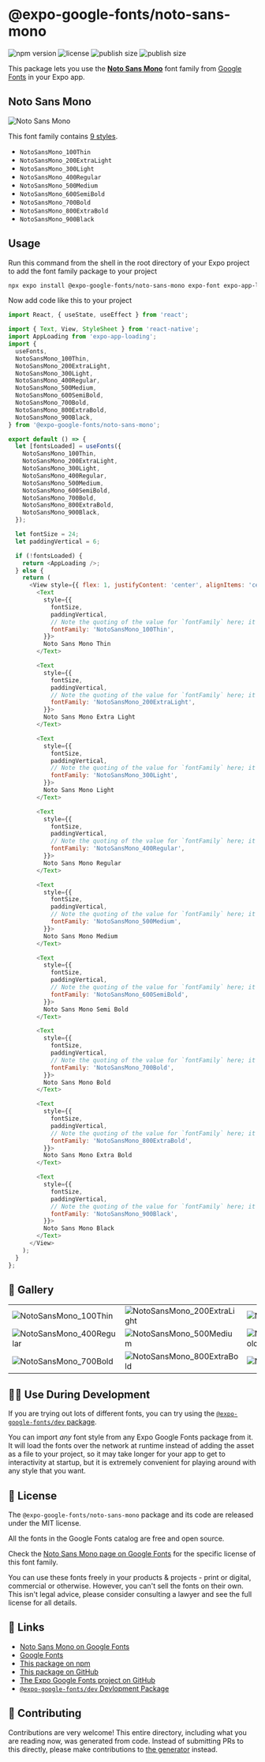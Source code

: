 # @expo-google-fonts/noto-sans-mono

![npm version](https://flat.badgen.net/npm/v/@expo-google-fonts/noto-sans-mono)
![license](https://flat.badgen.net/github/license/expo/google-fonts)
![publish size](https://flat.badgen.net/packagephobia/install/@expo-google-fonts/noto-sans-mono)
![publish size](https://flat.badgen.net/packagephobia/publish/@expo-google-fonts/noto-sans-mono)

This package lets you use the [**Noto Sans Mono**](https://fonts.google.com/specimen/Noto+Sans+Mono) font family from [Google Fonts](https://fonts.google.com/) in your Expo app.

## Noto Sans Mono

![Noto Sans Mono](./font-family.png)

This font family contains [9 styles](#-gallery).

- `NotoSansMono_100Thin`
- `NotoSansMono_200ExtraLight`
- `NotoSansMono_300Light`
- `NotoSansMono_400Regular`
- `NotoSansMono_500Medium`
- `NotoSansMono_600SemiBold`
- `NotoSansMono_700Bold`
- `NotoSansMono_800ExtraBold`
- `NotoSansMono_900Black`

## Usage

Run this command from the shell in the root directory of your Expo project to add the font family package to your project
```sh
npx expo install @expo-google-fonts/noto-sans-mono expo-font expo-app-loading
```

Now add code like this to your project
```js
import React, { useState, useEffect } from 'react';

import { Text, View, StyleSheet } from 'react-native';
import AppLoading from 'expo-app-loading';
import {
  useFonts,
  NotoSansMono_100Thin,
  NotoSansMono_200ExtraLight,
  NotoSansMono_300Light,
  NotoSansMono_400Regular,
  NotoSansMono_500Medium,
  NotoSansMono_600SemiBold,
  NotoSansMono_700Bold,
  NotoSansMono_800ExtraBold,
  NotoSansMono_900Black,
} from '@expo-google-fonts/noto-sans-mono';

export default () => {
  let [fontsLoaded] = useFonts({
    NotoSansMono_100Thin,
    NotoSansMono_200ExtraLight,
    NotoSansMono_300Light,
    NotoSansMono_400Regular,
    NotoSansMono_500Medium,
    NotoSansMono_600SemiBold,
    NotoSansMono_700Bold,
    NotoSansMono_800ExtraBold,
    NotoSansMono_900Black,
  });

  let fontSize = 24;
  let paddingVertical = 6;

  if (!fontsLoaded) {
    return <AppLoading />;
  } else {
    return (
      <View style={{ flex: 1, justifyContent: 'center', alignItems: 'center' }}>
        <Text
          style={{
            fontSize,
            paddingVertical,
            // Note the quoting of the value for `fontFamily` here; it expects a string!
            fontFamily: 'NotoSansMono_100Thin',
          }}>
          Noto Sans Mono Thin
        </Text>

        <Text
          style={{
            fontSize,
            paddingVertical,
            // Note the quoting of the value for `fontFamily` here; it expects a string!
            fontFamily: 'NotoSansMono_200ExtraLight',
          }}>
          Noto Sans Mono Extra Light
        </Text>

        <Text
          style={{
            fontSize,
            paddingVertical,
            // Note the quoting of the value for `fontFamily` here; it expects a string!
            fontFamily: 'NotoSansMono_300Light',
          }}>
          Noto Sans Mono Light
        </Text>

        <Text
          style={{
            fontSize,
            paddingVertical,
            // Note the quoting of the value for `fontFamily` here; it expects a string!
            fontFamily: 'NotoSansMono_400Regular',
          }}>
          Noto Sans Mono Regular
        </Text>

        <Text
          style={{
            fontSize,
            paddingVertical,
            // Note the quoting of the value for `fontFamily` here; it expects a string!
            fontFamily: 'NotoSansMono_500Medium',
          }}>
          Noto Sans Mono Medium
        </Text>

        <Text
          style={{
            fontSize,
            paddingVertical,
            // Note the quoting of the value for `fontFamily` here; it expects a string!
            fontFamily: 'NotoSansMono_600SemiBold',
          }}>
          Noto Sans Mono Semi Bold
        </Text>

        <Text
          style={{
            fontSize,
            paddingVertical,
            // Note the quoting of the value for `fontFamily` here; it expects a string!
            fontFamily: 'NotoSansMono_700Bold',
          }}>
          Noto Sans Mono Bold
        </Text>

        <Text
          style={{
            fontSize,
            paddingVertical,
            // Note the quoting of the value for `fontFamily` here; it expects a string!
            fontFamily: 'NotoSansMono_800ExtraBold',
          }}>
          Noto Sans Mono Extra Bold
        </Text>

        <Text
          style={{
            fontSize,
            paddingVertical,
            // Note the quoting of the value for `fontFamily` here; it expects a string!
            fontFamily: 'NotoSansMono_900Black',
          }}>
          Noto Sans Mono Black
        </Text>
      </View>
    );
  }
};

```

## 🔡 Gallery


||||
|-|-|-|
|![NotoSansMono_100Thin](./NotoSansMono_100Thin.ttf.png)|![NotoSansMono_200ExtraLight](./NotoSansMono_200ExtraLight.ttf.png)|![NotoSansMono_300Light](./NotoSansMono_300Light.ttf.png)||
|![NotoSansMono_400Regular](./NotoSansMono_400Regular.ttf.png)|![NotoSansMono_500Medium](./NotoSansMono_500Medium.ttf.png)|![NotoSansMono_600SemiBold](./NotoSansMono_600SemiBold.ttf.png)||
|![NotoSansMono_700Bold](./NotoSansMono_700Bold.ttf.png)|![NotoSansMono_800ExtraBold](./NotoSansMono_800ExtraBold.ttf.png)|![NotoSansMono_900Black](./NotoSansMono_900Black.ttf.png)||


## 👩‍💻 Use During Development

If you are trying out lots of different fonts, you can try using the [`@expo-google-fonts/dev` package](https://github.com/expo/google-fonts/tree/master/font-packages/dev#readme).

You can import *any* font style from any Expo Google Fonts package from it. It will load the fonts
over the network at runtime instead of adding the asset as a file to your project, so it may take longer
for your app to get to interactivity at startup, but it is extremely convenient
for playing around with any style that you want.

## 📖 License

The `@expo-google-fonts/noto-sans-mono` package and its code are released under the MIT license.

All the fonts in the Google Fonts catalog are free and open source.

Check the [Noto Sans Mono page on Google Fonts](https://fonts.google.com/specimen/Noto+Sans+Mono) for the specific license of this font family.

You can use these fonts freely in your products & projects - print or digital, commercial or otherwise. However, you can't sell the fonts on their own. This isn't legal advice, please consider consulting a lawyer and see the full license for all details.

## 🔗 Links

- [Noto Sans Mono on Google Fonts](https://fonts.google.com/specimen/Noto+Sans+Mono)
- [Google Fonts](https://fonts.google.com/)
- [This package on npm](https://www.npmjs.com/package/@expo-google-fonts/noto-sans-mono)
- [This package on GitHub](https://github.com/expo/google-fonts/tree/master/font-packages/noto-sans-mono)
- [The Expo Google Fonts project on GitHub](https://github.com/expo/google-fonts)
- [`@expo-google-fonts/dev` Devlopment Package](https://github.com/expo/google-fonts/tree/master/font-packages/dev)

## 🤝 Contributing

Contributions are very welcome! This entire directory, including what you are reading now, was generated from code. Instead of submitting PRs to this directly, please make contributions to [the generator](https://github.com/expo/google-fonts/tree/master/packages/generator) instead.
